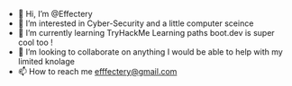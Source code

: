 - 👋 Hi, I’m @Effectery
- 👀 I’m interested in Cyber-Security and a little computer sceince
- 🌱 I’m currently learning TryHackMe Learning paths boot.dev is super cool too !
- 💞️ I’m looking to collaborate on anything I would be able to help with my limited knolage 
- 📫 How to reach me efffectery@gmail.com

<!---
ThEffectery/ThEffectery is a ✨ special ✨ repository because its `README.md` (this file) appears on your GitHub profile.
You can click the Preview link to take a look at your changes.
--->
